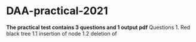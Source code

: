 # DAA-practical-2021
**The practical test contains 3 questions and 1 output pdf**
Questions 1.
Red black tree 
1.1 insertion of node
1.2 deletion of
